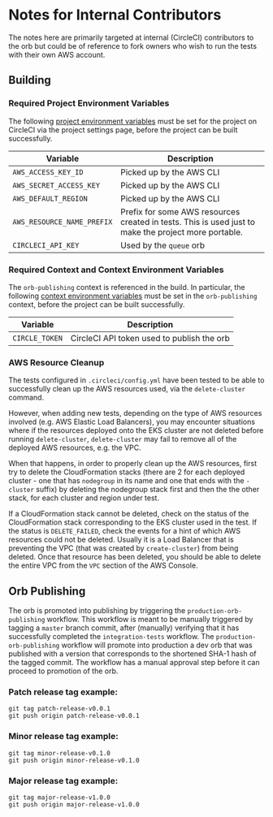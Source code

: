 # Notes for Internal Contributors

The notes here are primarily targeted at internal (CircleCI) contributors to the orb but could be of reference to fork owners who wish to run the tests with their own AWS account.

## Building

### Required Project Environment Variables

The following [project environment variables](https://circleci.com/docs/2.0/env-vars/#setting-an-environment-variable-in-a-project) must be set for the project on CircleCI via the project settings page, before the project can be built successfully.

| Variable                       | Description                      |
| -------------------------------| ---------------------------------|
| `AWS_ACCESS_KEY_ID`            | Picked up by the AWS CLI              |
| `AWS_SECRET_ACCESS_KEY`        | Picked up by the AWS CLI              |
| `AWS_DEFAULT_REGION`           | Picked up by the AWS CLI              |
| `AWS_RESOURCE_NAME_PREFIX`     | Prefix for some AWS resources created in tests. This is used just to make the project more portable.                |
| `CIRCLECI_API_KEY`             | Used by the `queue` orb          |

### Required Context and Context Environment Variables

The `orb-publishing` context is referenced in the build. In particular, the following [context environment variables](https://circleci.com/docs/2.0/env-vars/#setting-an-environment-variable-in-a-context) must be set in the `orb-publishing` context, before the project can be built successfully.

| Variable                       | Description                      |
| -------------------------------| ---------------------------------|
| `CIRCLE_TOKEN`                 | CircleCI API token used to publish the orb  |


### AWS Resource Cleanup

The tests configured in `.circleci/config.yml` have been tested to be able to successfully clean up the AWS resources used, via the `delete-cluster` command. 

However, when adding new tests, depending on the type of AWS resources involved (e.g. AWS Elastic Load Balancers), you may encounter situations where if the resources deployed onto the EKS cluster are not deleted before running `delete-cluster`, `delete-cluster` may fail to remove all of the deployed AWS resources, e.g. the VPC.

When that happens, in order to properly clean up the AWS resources, first try to delete the CloudFormation stacks (there are 2 for each deployed cluster - one that has `nodegroup` in its name and one that ends with the `-cluster` suffix) by deleting the nodegroup stack first and then the the other stack, for each cluster and region under test.

If a CloudFormation stack cannot be deleted, check on the status of the CloudFormation stack corresponding to the EKS cluster used in the test. If the status is `DELETE_FAILED`, check the events for a hint of which AWS resources could not be deleted. Usually it is a Load Balancer that is preventing the VPC (that was created by `create-cluster`) from being deleted. Once that resource has been deleted, you should be able to delete the entire VPC from the `VPC` section of the AWS Console.

## Orb Publishing
The orb is promoted into publishing by triggering the `production-orb-publishing` workflow. This workflow is meant to be manually triggered by tagging a `master` branch commit, after (manually) verifying that it has successfully completed the `integration-tests` workflow. The `production-orb-publishing` workflow will promote into production a dev orb that was published with a version that corresponds to the shortened SHA-1 hash of the tagged commit. The workflow has a manual approval step before it can proceed to promotion of the orb.

### Patch release tag example:

```
git tag patch-release-v0.0.1
git push origin patch-release-v0.0.1
```

### Minor release tag example:

```
git tag minor-release-v0.1.0
git push origin minor-release-v0.1.0
```

### Major release tag example:

```
git tag major-release-v1.0.0
git push origin major-release-v1.0.0
```
